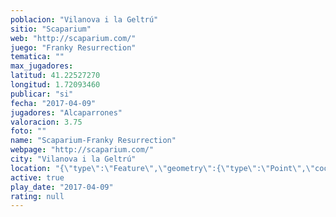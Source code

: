 ```yaml
---
poblacion: "Vilanova i la Geltrú"
sitio: "Scaparium"
web: "http://scaparium.com/"
juego: "Franky Resurrection"
tematica: ""
max_jugadores: 
latitud: 41.22527270
longitud: 1.72093460
publicar: "si"
fecha: "2017-04-09"
jugadores: "Alcaparrones"
valoracion: 3.75
foto: ""
name: "Scaparium-Franky Resurrection"
webpage: "http://scaparium.com/"
city: "Vilanova i la Geltrú"
location: "{\"type\":\"Feature\",\"geometry\":{\"type\":\"Point\",\"coordinates\":[1.7209346,41.2252727]}}"
active: true
play_date: "2017-04-09"
rating: null
---
```

